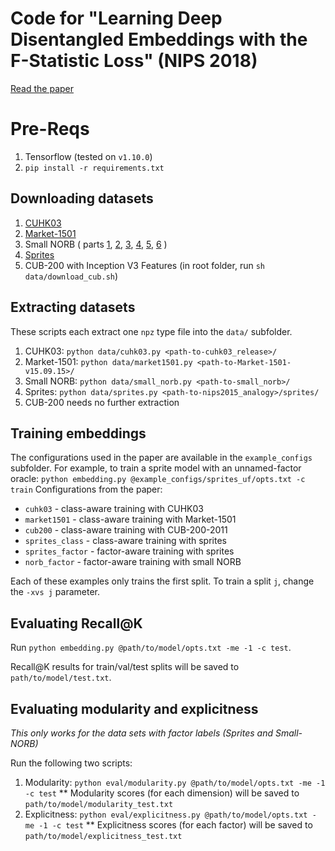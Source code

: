 # Code for "Learning Deep Disentangled Embeddings with the F-Statistic Loss" (NIPS 2018)

[Read the paper](https://arxiv.org/abs/1802.05312)

# Pre-Reqs
1. Tensorflow (tested on `v1.10.0`)
2. `pip install -r requirements.txt`

## Downloading datasets

1. [CUHK03](http://www.ee.cuhk.edu.hk/~xgwang/CUHK_identification.html)
2. [Market-1501](http://www.liangzheng.org/Project/project_reid.html)
3. Small NORB ( parts [1](https://cs.nyu.edu/~ylclab/data/norb-v1.0-small/smallnorb-5x46789x9x18x6x2x96x96-training-dat.mat.gz), [2](https://cs.nyu.edu/~ylclab/data/norb-v1.0-small/smallnorb-5x01235x9x18x6x2x96x96-testing-dat.mat.gz), [3](https://cs.nyu.edu/~ylclab/data/norb-v1.0-small/smallnorb-5x46789x9x18x6x2x96x96-training-cat.mat.gz), [4](https://cs.nyu.edu/~ylclab/data/norb-v1.0-small/smallnorb-5x01235x9x18x6x2x96x96-testing-cat.mat.gz), [5](https://cs.nyu.edu/~ylclab/data/norb-v1.0-small/smallnorb-5x46789x9x18x6x2x96x96-training-info.mat.gz), [6](https://cs.nyu.edu/~ylclab/data/norb-v1.0-small/smallnorb-5x01235x9x18x6x2x96x96-testing-info.mat.gz) )
4. [Sprites](http://www-personal.umich.edu/~reedscot/files/nips2015-analogy-data.tar.gz)
5. CUB-200 with Inception V3 Features (in root folder, run `sh data/download_cub.sh`)

## Extracting datasets
These scripts each extract one `npz` type file into the `data/` subfolder.
1. CUHK03: `python data/cuhk03.py <path-to-cuhk03_release>/`
2. Market-1501: `python data/market1501.py <path-to-Market-1501-v15.09.15>/`
3. Small NORB: `python data/small_norb.py <path-to-small_norb>/`
4. Sprites: `python data/sprites.py <path-to-nips2015_analogy>/sprites/`
5. CUB-200 needs no further extraction

## Training embeddings
The configurations used in the paper are available in the `example_configs` subfolder. For example, to train a sprite model with an unnamed-factor oracle:
`python embedding.py @example_configs/sprites_uf/opts.txt -c train`
Configurations from the paper:
* `cuhk03` - class-aware training with CUHK03
* `market1501` - class-aware training with Market-1501
* `cub200` - class-aware training with CUB-200-2011
* `sprites_class` - class-aware training with sprites
* `sprites_factor` - factor-aware training with sprites
* `norb_factor` - factor-aware training with small NORB

Each of these examples only trains the first split. To train a split `j`, change the `-xvs j` parameter.

## Evaluating Recall@K
Run `python embedding.py @path/to/model/opts.txt -me -1 -c test`. 

Recall@K results for train/val/test splits will be saved to `path/to/model/test.txt`.

## Evaluating modularity and explicitness
_This only works for the data sets with factor labels (Sprites and Small-NORB)_

Run the following two scripts:
1. Modularity: `python eval/modularity.py @path/to/model/opts.txt -me -1 -c test`
** Modularity scores (for each dimension) will be saved to `path/to/model/modularity_test.txt`
2. Explicitness: `python eval/explicitness.py @path/to/model/opts.txt -me -1 -c test`
** Explicitness scores (for each factor) will be saved to `path/to/model/explicitness_test.txt`
